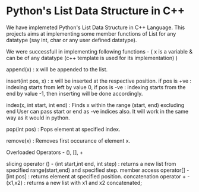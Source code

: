# Python's List Data Structure in C++

We have implemeted Python's List Data Structure in C++ Language.
This projects aims at implementing some member functions of List for any datatype (say int, char or any user defined datatype).



We were successfull in implementing following functions - 
  ( x is a variable & can be of any datatype (c++ template is used for its implementation) )
  
  append(x) :  x will be appended to the list. 
  
  insert(int pos, x) : x will be inserted at the respective position.
                       if pos is +ve : indexing starts from left by value 0,
                       if pos is -ve : indexing starts from the end by value -1, then
                       inserting will be done accordingly.
                       
  index(x, int start, int end) : Finds x within the range (start, end) excluding end
                                 User can pass start or end as -ve indices also.
                                 It will work in the same way as it would in python.
                                 
  pop(int pos)           : Pops element at specified index.
  
  remove(x)              : Removes first occurance of element x.
  
  
Overloaded Operators - (), [], +

 slicing operator () - (int start,int end, int step) : returns a new list from specified range(start,end) and specified step.
 member access operator[] - [int pos] : returns element at specified position.
 concatenation operator + - (x1,x2) : returns a new list with x1 and x2 concatenated;
